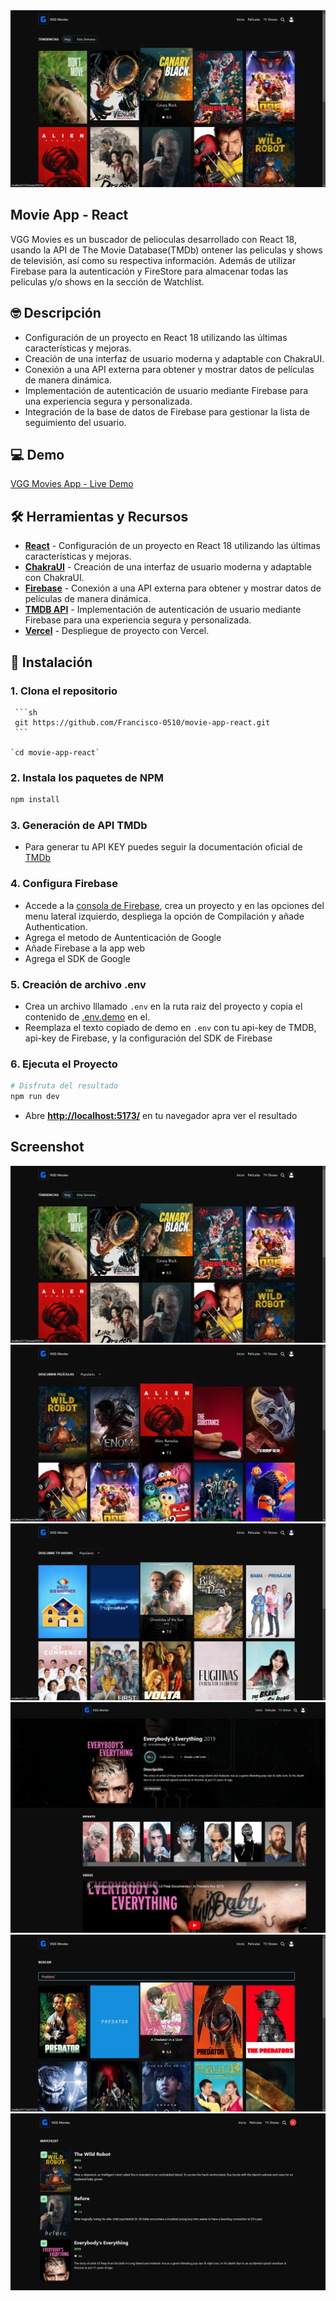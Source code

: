 <div align="center">
    <img style="max-width: 100%;" src="/public/thumbnails-project/VGG Movies Home.png" />
</div>

## Movie App - React

VGG Movies es un buscador de pelioculas desarrollado con React 18, usando la API de The Movie Database(TMDb) ontener las peliculas y shows de televisión, así como su respectiva información. Además de utilizar Firebase para la autenticación y FireStore para almacenar todas las peliculas y/o shows en la sección de Watchlist.

## 🤓 Descripción

- Configuración de un proyecto en React 18 utilizando las últimas características y mejoras.
- Creación de una interfaz de usuario moderna y adaptable con ChakraUI.
- Conexión a una API externa para obtener y mostrar datos de películas de manera dinámica.
- Implementación de autenticación de usuario mediante Firebase para una experiencia segura y personalizada.
- Integración de la base de datos de Firebase para gestionar la lista de seguimiento del usuario.

## 💻 Demo

[VGG Movies App - Live Demo](https://vgg-movie-search.vercel.app/)

## 🛠️ Herramientas y Recursos

- [**React**](https://es.react.dev/) - Configuración de un proyecto en React 18 utilizando las últimas características y mejoras.
- [**ChakraUI**](https://www.chakra-ui.com/) - Creación de una interfaz de usuario moderna y adaptable con ChakraUI.
- [**Firebase**](https://firebase.google.com/docs) - Conexión a una API externa para obtener y mostrar datos de películas de manera dinámica.
- [**TMDB API**](https://developer.themoviedb.org/docs/getting-started) - Implementación de autenticación de usuario mediante Firebase para una experiencia segura y personalizada.
- [**Vercel**](https://vercel.com/) - Despliegue de proyecto con Vercel.

## 🚀 Instalación

### 1. Clona el repositorio

     ```sh
     git https://github.com/Francisco-0510/movie-app-react.git
     ```

    `cd movie-app-react`

### 2. Instala los paquetes de NPM

```sh
npm install
```

### 3. Generación de API TMDb

- Para generar tu API KEY puedes seguir la documentación oficial de [TMDb](https://developer.themoviedb.org/docs/getting-started)

### 4. Configura Firebase

- Accede a la [consola de Firebase](https://firebase.google.com/), crea un proyecto y en las opciones del menu lateral izquierdo, despliega la opción de Compilación y añade Authentication.
- Agrega el metodo de Auntenticación de Google
- Añade Firebase a la app web
- Agrega el SDK de Google

### 5. Creación de archivo .env

- Crea un archivo lllamado `.env` en la ruta raiz del proyecto y copia el contenido de [.env.demo](.env.demo) en el.
- Reemplaza el texto copiado de demo en `.env` con tu api-key de TMDB, api-key de Firebase, y la configuración del SDK de Firebase

### 6. Ejecuta el Proyecto

```bash
# Disfruta del resultado
npm run dev
```

- Abre [**http://localhost:5173/**](http://localhost:5173/) en tu navegador apra ver el resultado

## Screenshot

<div align="center">
    <img style="max-width: 100%;" src="/public/thumbnails-project/VGG Movies Home.png" />
</div>

<div align="center">
    <img style="max-width: 100%;" src="/public/thumbnails-project/VGG Movies Movies Page.png" />
</div>

<div align="center">
    <img style="max-width: 100%;" src="/public/thumbnails-project/VGG Movies TV Shows Page.png" />
</div>

<div align="center">
    <img style="max-width: 100%;" src="/public/thumbnails-project/VGG Movies Info Movie Page.png" />
</div>

<div align="center">
    <img style="max-width: 100%;" src="/public/thumbnails-project/VGG Movies Search Page.png" />
</div>

<div align="center">
    <img style="max-width: 100%;" src="/public/thumbnails-project/VGG Movies Watchlist Page.png" />
</div>
